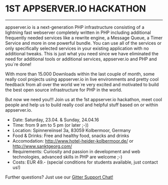 # 1ST APPSERVER.IO HACKATHON
***
appserver.io is a next-generation PHP infrastructure consisting of a lightning fast webserver completely written in PHP
including additional frequently needed services like a rewrite engine, a Message Queue, a Timer Service and more in one
powerful bundle. You can use all of the services or only specifically selected services in your existing application with
no additional tweaks. This is just what you need since we have eliminated the need for additional tools or additional services,
appserver.io and PHP and you´re done!

With more than 15.000 Downloads within the last couple of month, some really cool projects using appserver.io in live environments
and pretty cool feedback from all over the world we´re very excited and motivated to build the best open source infrastructure for
PHP in the world.

But now we need you!!! Join us at the 1st appserver.io hackathon, meet cool people and help us to build really cool and helpful stuff
based on or within appserver.io.

* Date: Saturday, 23.04. & Sunday, 24.04.16
* Time: from 9 am to 5 pm (or later ;-))
* Location: Spinnereiinsel 3a, 83059 Kolbermoor, Germany
* Food & Drinks: Free and healthy food, snacks and drinks
* Accomodation: http://www.hotel-heider-kolbermoor.de/ or http://www.sanktgeorg.com/
* Requirements: Curiosity and passion in development and web technologies, advanced skills in PHP are welcome ;-)
* Costs: EUR 49.- (special conditions for students available, just contact us!)

Further questions? Just use our [Gitter Support Chat!](<{{ github_gitter }}>)
